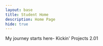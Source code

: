 ```yaml
---
layout: base
title: Student Home 
description: Home Page
hide: true
---
```


My journey starts here- Kickin' Projects 2.01

